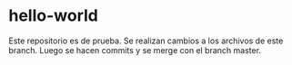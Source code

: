 # hello-world
Este repositorio es de prueba.
Se realizan cambios a los archivos de este branch.
Luego se hacen commits y se merge con el branch master.
